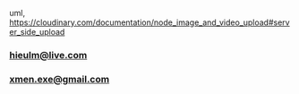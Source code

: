 uml,
https://cloudinary.com/documentation/node_image_and_video_upload#server_side_upload
### hieulm@live.com
### xmen.exe@gmail.com
